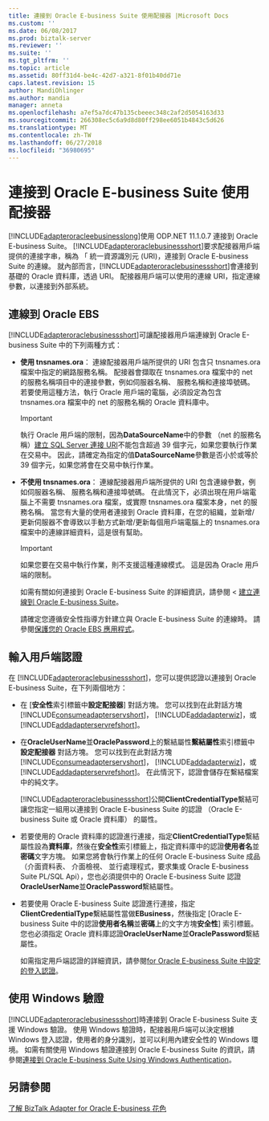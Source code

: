 ```yaml
---
title: 連接到 Oracle E-business Suite 使用配接器 |Microsoft Docs
ms.custom: ''
ms.date: 06/08/2017
ms.prod: biztalk-server
ms.reviewer: ''
ms.suite: ''
ms.tgt_pltfrm: ''
ms.topic: article
ms.assetid: 80ff31d4-be4c-42d7-a321-8f01b40dd71e
caps.latest.revision: 15
author: MandiOhlinger
ms.author: mandia
manager: anneta
ms.openlocfilehash: a7ef5a7dc47b135cbeeec348c2af2d5054163d33
ms.sourcegitcommit: 266308ec5c6a9d8d80ff298ee6051b4843c5d626
ms.translationtype: MT
ms.contentlocale: zh-TW
ms.lasthandoff: 06/27/2018
ms.locfileid: "36980695"
---
```

# <a name="connect-to-oracle-e-business-suite-using-the-adapter"></a>連接到 Oracle E-business Suite 使用配接器
[!INCLUDE[adapteroracleebusinesslong](../../includes/adapteroracleebusinesslong-md.md)]使用 ODP.NET 11.1.0.7 連接到 Oracle E-business Suite。 [!INCLUDE[adapteroraclebusinessshort](../../includes/adapteroraclebusinessshort-md.md)]要求配接器用戶端提供的連接字串，稱為 「 統一資源識別元 (URI)，連接到 Oracle E-business Suite 的連線。 就內部而言，[!INCLUDE[adapteroraclebusinessshort](../../includes/adapteroraclebusinessshort-md.md)]會連接到基礎的 Oracle 資料庫，透過 URI。 配接器用戶端可以使用的連線 URI，指定連線參數，以連接到外部系統。  

## <a name="connectivity-to-oracle-ebs"></a>連線到 Oracle EBS  
 [!INCLUDE[adapteroraclebusinessshort](../../includes/adapteroraclebusinessshort-md.md)]可讓配接器用戶端連線到 Oracle E-business Suite 中的下列兩種方式：  
  
- **使用 tnsnames.ora**： 連線配接器用戶端所提供的 URI 包含只 tnsnames.ora 檔案中指定的網路服務名稱。 配接器會擷取在 tnsnames.ora 檔案中的 net 的服務名稱項目中的連接參數，例如伺服器名稱、 服務名稱和連接埠號碼。 若要使用這種方法，執行 Oracle 用戶端的電腦，必須設定為包含 tnsnames.ora 檔案中的 net 的服務名稱的 Oracle 資料庫中。  
  
  > [!IMPORTANT]
  >  執行 Oracle 用戶端的限制，因為**DataSourceName**中的參數 （net 的服務名稱）[建立 SQL Server 連接 URI](../../adapters-and-accelerators/adapter-sql/create-the-sql-server-connection-uri.md)不能包含超過 39 個字元，如果您要執行作業在交易中。 因此，請確定為指定的值**DataSourceName**參數是否小於或等於 39 個字元，如果您將會在交易中執行作業。  
  
- **不使用 tnsnames.ora**： 連線配接器用戶端所提供的 URI 包含連線參數，例如伺服器名稱、 服務名稱和連接埠號碼。 在此情況下，必須出現在用戶端電腦上不需要 tnsnames.ora 檔案，或實際 tnsnames.ora 檔案本身，net 的服務名稱。 當您有大量的使用者連接到 Oracle 資料庫，在您的組織，並新增/更新伺服器不會導致以手動方式新增/更新每個用戶端電腦上的 tnsnames.ora 檔案中的連線詳細資料，這是很有幫助。  
  
  > [!IMPORTANT]
  >  如果您要在交易中執行作業，則不支援這種連線模式。 這是因為 Oracle 用戶端的限制。  
  
  如需有關如何連接到 Oracle E-business Suite 的詳細資訊，請參閱 <<c0> [ 建立連線到 Oracle E-business Suite](../../adapters-and-accelerators/adapter-oracle-ebs/create-a-connection-to-oracle-e-business-suite.md)。  
  
  請確定您遵循安全性指導方針建立與 Oracle E-business Suite 的連線時。 請參閱[保護您的 Oracle EBS 應用程式](../../adapters-and-accelerators/adapter-oracle-ebs/secure-your-oracle-ebs-applications.md)。
  
## <a name="enter-client-credentials"></a>輸入用戶端認證  
 在  [!INCLUDE[adapteroraclebusinessshort](../../includes/adapteroraclebusinessshort-md.md)]，您可以提供認證以連接到 Oracle E-business Suite，在下列兩個地方：  
  
- 在 [**安全性**索引標籤中**設定配接器**] 對話方塊。 您可以找到在此對話方塊[!INCLUDE[consumeadapterservshort](../../includes/consumeadapterservshort-md.md)]， [!INCLUDE[addadapterwiz](../../includes/addadapterwiz-md.md)]，或[!INCLUDE[addadapterservrefshort](../../includes/addadapterservrefshort-md.md)]。  
  
- 在**OracleUserName**並**OraclePassword**上的繫結屬性**繫結屬性**索引標籤中**設定配接器** 對話方塊。 您可以找到在此對話方塊[!INCLUDE[consumeadapterservshort](../../includes/consumeadapterservshort-md.md)]， [!INCLUDE[addadapterwiz](../../includes/addadapterwiz-md.md)]，或[!INCLUDE[addadapterservrefshort](../../includes/addadapterservrefshort-md.md)]。 在此情況下，認證會儲存在繫結檔案中的純文字。  
  
  [!INCLUDE[adapteroraclebusinessshort](../../includes/adapteroraclebusinessshort-md.md)]公開**ClientCredentialType**繫結可讓您指定一組用以連接到 Oracle E-business Suite 的認證 （Oracle E-business Suite 或 Oracle 資料庫） 的屬性。  
  
- 若要使用的 Oracle 資料庫的認證進行連接，指定**ClientCredentialType**繫結屬性設為**資料庫**，然後在**安全性**索引標籤上，指定資料庫中的認證**使用者名**並**密碼**文字方塊。  如果您將會執行作業上的任何 Oracle E-business Suite 成品 （介面資料表、 介面檢視、 並行處理程式，要求集或 Oracle E-business Suite PL/SQL Api），您也必須提供中的 Oracle E-business Suite 認證**OracleUserName**並**OraclePassword**繫結屬性。  
  
- 若要使用 Oracle E-business Suite 認證進行連接，指定**ClientCredentialType**繫結屬性當做**EBusiness**，然後指定 [Oracle E-business Suite 中的認證**使用者名稱**並**密碼**上的文字方塊**安全性**] 索引標籤。您也必須指定 Oracle 資料庫認證**OracleUserName**並**OraclePassword**繫結屬性。  
  
  如需指定用戶端認證的詳細資訊，請參閱[for Oracle E-business Suite 中設定的登入認證](../../adapters-and-accelerators/adapter-oracle-ebs/configure-the-sign-in-credentials-for-the-oracle-e-business-suite.md)。  
  
## <a name="using-windows-authentication"></a>使用 Windows 驗證  
 [!INCLUDE[adapteroraclebusinessshort](../../includes/adapteroraclebusinessshort-md.md)]時連接到 Oracle E-business Suite 支援 Windows 驗證。 使用 Windows 驗證時，配接器用戶端可以決定根據 Windows 登入認證，使用者的身分識別，並可以利用內建安全性的 Windows 環境。 如需有關使用 Windows 驗證連接到 Oracle E-business Suite 的資訊，請參閱[連接到 Oracle E-business Suite Using Windows Authentication](../../adapters-and-accelerators/adapter-oracle-ebs/connect-to-oracle-e-business-suite-using-windows-authentication.md)。  
  
## <a name="see-also"></a>另請參閱  
[了解 BizTalk Adapter for Oracle E-business 花色](../../adapters-and-accelerators/adapter-oracle-ebs/understand-biztalk-adapter-for-oracle-e-business-suite.md)